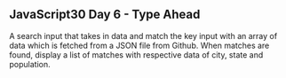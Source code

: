 ## JavaScript30 Day 6 - Type Ahead

A search input that takes in data and match the key input with an array of data which is fetched from a JSON file from Github. When matches are found, display a list of matches with respective data of city, state and population.
